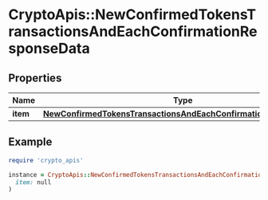 # CryptoApis::NewConfirmedTokensTransactionsAndEachConfirmationResponseData

## Properties

| Name | Type | Description | Notes |
| ---- | ---- | ----------- | ----- |
| **item** | [**NewConfirmedTokensTransactionsAndEachConfirmationResponseItem**](NewConfirmedTokensTransactionsAndEachConfirmationResponseItem.md) |  |  |

## Example

```ruby
require 'crypto_apis'

instance = CryptoApis::NewConfirmedTokensTransactionsAndEachConfirmationResponseData.new(
  item: null
)
```

